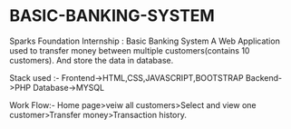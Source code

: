 # BASIC-BANKING-SYSTEM

Sparks Foundation Internship : Basic Banking System A Web Application used to transfer money between multiple customers(contains 10 customers). And store the data in database.

Stack used :- Frontend->HTML,CSS,JAVASCRIPT,BOOTSTRAP Backend->PHP Database->MYSQL

Work Flow:- Home page>veiw all customers>Select and view one customer>Transfer money>Transaction history.
